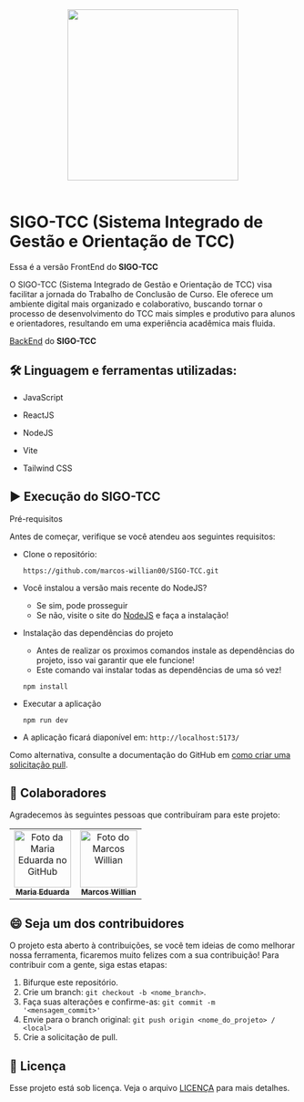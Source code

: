 <div align="center"> 
<img src = "https://github.com/user-attachments/assets/8e30d7f8-3f17-442e-a525-ef5dd4b7ec9d" width=300px>
</div>

<br>

# SIGO-TCC (Sistema Integrado de Gestão e Orientação de TCC)

Essa é a versão FrontEnd do **SIGO-TCC**

O SIGO-TCC (Sistema Integrado de Gestão e Orientação de TCC) visa facilitar a jornada do Trabalho de Conclusão de Curso. Ele oferece um ambiente digital mais organizado e colaborativo, buscando tornar o processo de desenvolvimento do TCC mais simples e produtivo para alunos e orientadores, resultando em uma experiência acadêmica mais fluida.

[BackEnd](https://github.com/VaanToDeev/ApiPrint2) do **SIGO-TCC**

## 🛠️ Linguagem e ferramentas utilizadas:

- JavaScript
  
- ReactJS
- NodeJS
- Vite
- Tailwind CSS

## ▶️ Execução do SIGO-TCC

Pré-requisitos

Antes de começar, verifique se você atendeu aos seguintes requisitos:

- Clone o repositório:
  
  ```
  https://github.com/marcos-willian00/SIGO-TCC.git
  ```

- Você instalou a versão mais recente do NodeJS?
  - Se sim, pode prosseguir
  - Se não, visite o site do [NodeJS](https://nodejs.org/en) e faça a instalação!

- Instalação das dependências do projeto
  - Antes de realizar os proximos comandos instale as dependências do projeto, isso vai garantir que ele funcione!
  - Este comando vai instalar todas as dependências de uma só vez!

  ```
  npm install
  ```

- Executar a aplicação

  ```
  npm run dev
  ```

- A aplicação ficará diaponível em: `http://localhost:5173/`

Como alternativa, consulte a documentação do GitHub em [como criar uma solicitação pull](https://help.github.com/en/github/collaborating-with-issues-and-pull-requests/creating-a-pull-request).

## 🤝 Colaboradores

Agradecemos às seguintes pessoas que contribuíram para este projeto:

<table>
  <tr>
    <td align="center">
      <a href="https://github.com/MariaEduardaFB" title="GitHub da Maria Eduarda">
        <img src="https://avatars.githubusercontent.com/u/133064900?v=4" width="100px;" alt="Foto da Maria Eduarda no GitHub"/><br>
        <sub>
          <b>Maria Eduarda</b>
        </sub>
      </a>
    </td>
    <td align="center">
      <a href="https://github.com/marcos-willian00" title="GitHub do Marcos Willian">
        <img src="https://avatars.githubusercontent.com/u/152074631?v=4" width="100px;" alt="Foto do Marcos Willian"/><br>
        <sub>
          <b>Marcos Willian</b>
        </sub>
      </a>
    </td>
  </tr>
</table>

## 😄 Seja um dos contribuidores

O projeto esta aberto à contribuições, se você tem ideias de como melhorar nossa ferramenta, ficaremos muito felizes com a sua contribuição! Para contribuir com a gente, siga estas etapas:

1. Bifurque este repositório.
2. Crie um branch: `git checkout -b <nome_branch>`.
3. Faça suas alterações e confirme-as: `git commit -m '<mensagem_commit>'`
4. Envie para o branch original: `git push origin <nome_do_projeto> / <local>`
5. Crie a solicitação de pull.

## 📝 Licença

Esse projeto está sob licença. Veja o arquivo [LICENÇA](LICENSE.md) para mais detalhes.
